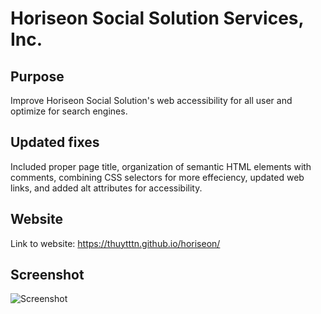 # Horiseon Social Solution Services, Inc.

## Purpose
Improve Horiseon Social Solution's web accessibility for all user and optimize for search engines.

## Updated fixes
Included proper page title, organization of semantic HTML elements with comments, combining CSS selectors for more effeciency, updated web links, and added alt attributes for accessibility. 

## Website
Link to website:  https://thuytttn.github.io/horiseon/

## Screenshot
![Screenshot](./Develop/assets/images/horiseon-screenshot.png)


